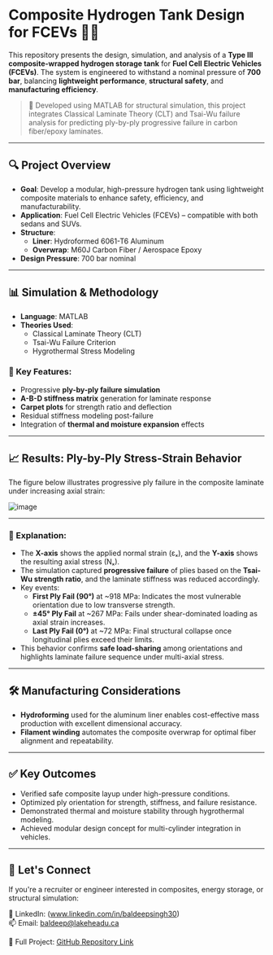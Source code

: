 # Composite Hydrogen Tank Design for FCEVs 🚗💨

This repository presents the design, simulation, and analysis of a **Type III composite-wrapped hydrogen storage tank** for **Fuel Cell Electric Vehicles (FCEVs)**. The system is engineered to withstand a nominal pressure of **700 bar**, balancing **lightweight performance**, **structural safety**, and **manufacturing efficiency**.

> 🔧 Developed using MATLAB for structural simulation, this project integrates Classical Laminate Theory (CLT) and Tsai-Wu failure analysis for predicting ply-by-ply progressive failure in carbon fiber/epoxy laminates.

---

## 🔍 Project Overview

- **Goal**: Develop a modular, high-pressure hydrogen tank using lightweight composite materials to enhance safety, efficiency, and manufacturability.
- **Application**: Fuel Cell Electric Vehicles (FCEVs) – compatible with both sedans and SUVs.
- **Structure**:
  - **Liner**: Hydroformed 6061-T6 Aluminum
  - **Overwrap**: M60J Carbon Fiber / Aerospace Epoxy
- **Design Pressure**: 700 bar nominal

---

## 📊 Simulation & Methodology

- **Language**: MATLAB
- **Theories Used**:
  - Classical Laminate Theory (CLT)
  - Tsai-Wu Failure Criterion
  - Hygrothermal Stress Modeling

### 🔧 Key Features:
- Progressive **ply-by-ply failure simulation**
- **A-B-D stiffness matrix** generation for laminate response
- **Carpet plots** for strength ratio and deflection
- Residual stiffness modeling post-failure
- Integration of **thermal and moisture expansion** effects

---

## 📈 Results: Ply-by-Ply Stress-Strain Behavior

The figure below illustrates progressive ply failure in the composite laminate under increasing axial strain:

![image](https://github.com/user-attachments/assets/2772fcca-f9bf-4a55-b205-3c438822a11e)

---

### 🔎 Explanation:

- The **X-axis** shows the applied normal strain (εₓ), and the **Y-axis** shows the resulting axial stress (Nₓ).
- The simulation captured **progressive failure** of plies based on the **Tsai-Wu strength ratio**, and the laminate stiffness was reduced accordingly.
- Key events:
  - **First Ply Fail (90°)** at ~918 MPa: Indicates the most vulnerable orientation due to low transverse strength.
  - **±45° Ply Fail** at ~267 MPa: Fails under shear-dominated loading as axial strain increases.
  - **Last Ply Fail (0°)** at ~72 MPa: Final structural collapse once longitudinal plies exceed their limits.
- This behavior confirms **safe load-sharing** among orientations and highlights laminate failure sequence under multi-axial stress.

---

## 🛠️ Manufacturing Considerations

- **Hydroforming** used for the aluminum liner enables cost-effective mass production with excellent dimensional accuracy.
- **Filament winding** automates the composite overwrap for optimal fiber alignment and repeatability.

---

## ✅ Key Outcomes

- Verified safe composite layup under high-pressure conditions.
- Optimized ply orientation for strength, stiffness, and failure resistance.
- Demonstrated thermal and moisture stability through hygrothermal modeling.
- Achieved modular design concept for multi-cylinder integration in vehicles.

---

## 🤝 Let's Connect

If you're a recruiter or engineer interested in composites, energy storage, or structural simulation:

🔗 LinkedIn: (www.linkedin.com/in/baldeepsingh30)  
📫 Email: baldeep@lakeheadu.ca

📂 Full Project: [GitHub Repository Link](https://github.com/baldeepsingh30/composite-hydrogen-tank-design.git)


